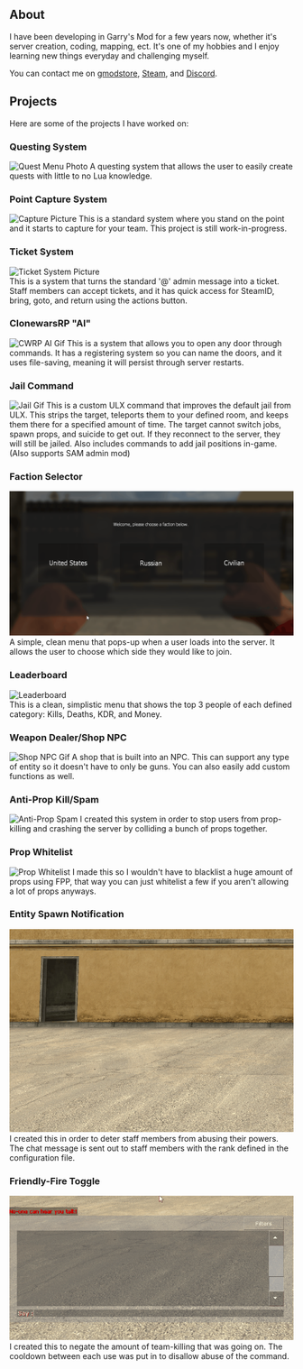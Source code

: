 ## About

I have been developing in Garry's Mod for a few years now, whether it's server creation, coding, mapping, ect. It's one of my hobbies and I enjoy learning new things everyday and challenging myself.

You can contact me on [gmodstore](https://www.gmodstore.com/users/privateryan), [Steam](https://steamcommunity.com/id/BigRVman/), and [Discord](https://discordapp.com/users/328348902732595210).

## Projects

Here are some of the projects I have worked on:

### Questing System
![Quest Menu Photo](https://i.imgur.com/VK0NYli.png)
A questing system that allows the user to easily create quests with little to no Lua knowledge.

### Point Capture System
![Capture Picture](https://i.imgur.com/gB4u2a8.jpg)
This is a standard system where you stand on the point and it starts to capture for your team. This project is still work-in-progress.

### Ticket System
![Ticket System Picture](https://i.imgur.com/KfaBZ5T.png)                                               
This is a system that turns the standard '@' admin message into a ticket. Staff members can accept tickets, and it has quick access for SteamID, bring, goto, and return using the actions button.

### ClonewarsRP "AI"
![CWRP AI Gif](https://raw.githubusercontent.com/privateryann1/ryan-portfolio/master/gifs/simpleai.gif)
This is a system that allows you to open any door through commands. It has a registering system so you can name the doors, and it uses file-saving, meaning it will persist through server restarts. 

### Jail Command
![Jail Gif](https://raw.githubusercontent.com/privateryann1/ryan-portfolio/master/gifs/jailcommand.gif)
This is a custom ULX command that improves the default jail from ULX. This strips the target, teleports them to your defined room, and keeps them there for a specified amount of time. The target cannot switch jobs, spawn props, and suicide to get out. If they reconnect to the server, they will still be jailed. Also includes commands to add jail positions in-game. (Also supports SAM admin mod)

### Faction Selector
![Faction Selector Gif](https://raw.githubusercontent.com/privateryann1/ryan-portfolio/master/gifs/factionselector.gif)
A simple, clean menu that pops-up when a user loads into the server. It allows the user to choose which side they would like to join.

### Leaderboard
![Leaderboard](https://i.imgur.com/buYlR4c.png)                                                     
This is a clean, simplistic menu that shows the top 3 people of each defined category: Kills, Deaths, KDR, and Money.

### Weapon Dealer/Shop NPC
![Shop NPC Gif](https://raw.githubusercontent.com/privateryann1/ryan-portfolio/master/gifs/shopnpc.gif)
A shop that is built into an NPC. This can support any type of entity so it doesn't have to only be guns. You can also easily add custom functions as well.

### Anti-Prop Kill/Spam
![Anti-Prop Spam](https://raw.githubusercontent.com/privateryann1/ryan-portfolio/master/gifs/anti-prop-kill.gif)
I created this system in order to stop users from prop-killing and crashing the server by colliding a bunch of props together.

### Prop Whitelist
![Prop Whitelist](https://raw.githubusercontent.com/privateryann1/ryan-portfolio/master/gifs/propwhitelist.gif)
I made this so I wouldn't have to blacklist a huge amount of props using FPP, that way you can just whitelist a few if you aren't allowing a lot of props anyways.

### Entity Spawn Notification
![Ent Spawn Notify](https://raw.githubusercontent.com/privateryann1/ryan-portfolio/master/gifs/spawnnotify.gif)
I created this in order to deter staff members from abusing their powers. The chat message is sent out to staff members with the rank defined in the configuration file.

### Friendly-Fire Toggle
![Friendly-Fire](https://raw.githubusercontent.com/privateryann1/ryan-portfolio/master/gifs/friendlyfire.gif)
I created this to negate the amount of team-killing that was going on. The cooldown between each use was put in to disallow abuse of the command.
